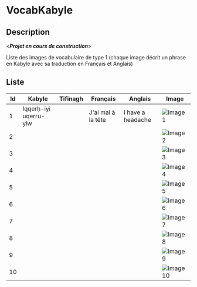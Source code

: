 # VocabKabyle
## Description

<*__Projet en cours de construction__*>

Liste des images de vocabulaire de type 1 (chaque image décrit un phrase en Kabyle avec sa traduction en Français et Anglais)

## Liste

| Id | Kabyle                | Tifinagh | Français           | Anglais           | Image             |
|----|-----------------------|----------|--------------------|-------------------|-------------------|
| 1  | Iqqerḥ-iyi uqerru-yiw |          | J'ai mal à la tête | I have a headache | ![Image1][Img1]   |
| 2  |                       |          |                    |                   | ![Image2][Img2]   |
| 3  |                       |          |                    |                   | ![Image3][Img3]   |
| 4  |                       |          |                    |                   | ![Image4][Img4]   |
| 5  |                       |          |                    |                   | ![Image5][Img5]   |
| 6  |                       |          |                    |                   | ![Image6][Img6]   |
| 7  |                       |          |                    |                   | ![Image7][Img7]   |
| 8  |                       |          |                    |                   | ![Image8][Img8]   |
| 9  |                       |          |                    |                   | ![Image9][Img9]   |
| 10 |                       |          |                    |                   | ![Image10][Img10] |














[Img1]:https://raw.githubusercontent.com/VocabKabyle/VocabKabyle/master/Type_2/images/1.png
[Img2]:https://raw.githubusercontent.com/VocabKabyle/VocabKabyle/master/Type_2/images/2.png
[Img3]:https://raw.githubusercontent.com/VocabKabyle/VocabKabyle/master/Type_2/images/3.png
[Img4]:https://raw.githubusercontent.com/VocabKabyle/VocabKabyle/master/Type_2/images/4.png
[Img5]:https://raw.githubusercontent.com/VocabKabyle/VocabKabyle/master/Type_2/images/5.png
[Img6]:https://raw.githubusercontent.com/VocabKabyle/VocabKabyle/master/Type_2/images/6.png
[Img7]:https://raw.githubusercontent.com/VocabKabyle/VocabKabyle/master/Type_2/images/7.png
[Img8]:https://raw.githubusercontent.com/VocabKabyle/VocabKabyle/master/Type_2/images/8.png
[Img9]:https://raw.githubusercontent.com/VocabKabyle/VocabKabyle/master/Type_2/images/9.png
[Img10]:https://raw.githubusercontent.com/VocabKabyle/VocabKabyle/master/Type_2/images/10.png
